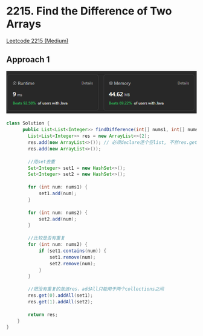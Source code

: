# 2215. Find the Difference of Two Arrays

[Leetcode 2215 (Medium)][2215]

[2215]: https://leetcode.com/problems/find-the-difference-of-two-arrays/description/?envType=study-plan-v2&envId=leetcode-75

## Approach 1
![Alt text](image-3.png)

```java
class Solution {
      public List<List<Integer>> findDifference(int[] nums1, int[] nums2) {
        List<List<Integer>> res = new ArrayList<>(2);
        res.add(new ArrayList<>()); // 必须declare连个空list, 不然res.get[0], res.get[1] 会报错
        res.add(new ArrayList<>());
        
        //用set去重
        Set<Integer> set1 = new HashSet<>();
        Set<Integer> set2 = new HashSet<>();

        for (int num: nums1) {
            set1.add(num);
        }

        for (int num: nums2) {
            set2.add(num);
        }

        //比较是否有重复
        for (int num: nums2) {
            if (set1.contains(num)) {
                set1.remove(num);
                set2.remove(num);
            }
        }

        //把没有重复的放进res，addAll只能用于两个collections之间
        res.get(0).addAll(set1);
        res.get(1).addAll(set2);

        return res;
    }
}
```